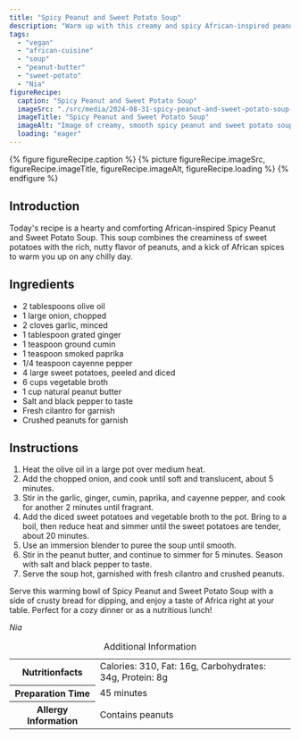 ```yaml
---
title: "Spicy Peanut and Sweet Potato Soup"
description: "Warm up with this creamy and spicy African-inspired peanut and sweet potato soup, perfect for a cozy meal."
tags:
  - "vegan"
  - "african-cuisine"
  - "soup"
  - "peanut-butter"
  - "sweet-potato"
  - "Nia"
figureRecipe: 
  caption: "Spicy Peanut and Sweet Potato Soup"
  imageSrc: "./src/media/2024-08-31-spicy-peanut-and-sweet-potato-soup-4970.png"
  imageTitle: "Spicy Peanut and Sweet Potato Soup"
  imageAlt: "Image of creamy, smooth spicy peanut and sweet potato soup in a bowl on a rustic wooden table, garnished with cilantro and peanuts, beside crusty bread. Warm lighting enhances the inviting scene."
  loading: "eager"
---
```


{% figure figureRecipe.caption %}
{% picture figureRecipe.imageSrc, figureRecipe.imageTitle, figureRecipe.imageAlt, figureRecipe.loading %}
{% endfigure %}

## Introduction

Today's recipe is a hearty and comforting African-inspired Spicy Peanut and Sweet Potato Soup. This soup combines the creaminess of sweet potatoes with the rich, nutty flavor of peanuts, and a kick of African spices to warm you up on any chilly day.

## Ingredients

- 2 tablespoons olive oil
- 1 large onion, chopped
- 2 cloves garlic, minced
- 1 tablespoon grated ginger
- 1 teaspoon ground cumin
- 1 teaspoon smoked paprika
- 1/4 teaspoon cayenne pepper
- 4 large sweet potatoes, peeled and diced
- 6 cups vegetable broth
- 1 cup natural peanut butter
- Salt and black pepper to taste
- Fresh cilantro for garnish
- Crushed peanuts for garnish

## Instructions

1. Heat the olive oil in a large pot over medium heat.
2. Add the chopped onion, and cook until soft and translucent, about 5 minutes.
3. Stir in the garlic, ginger, cumin, paprika, and cayenne pepper, and cook for another 2 minutes until fragrant.
4. Add the diced sweet potatoes and vegetable broth to the pot. Bring to a boil, then reduce heat and simmer until the sweet potatoes are tender, about 20 minutes.
5. Use an immersion blender to puree the soup until smooth.
6. Stir in the peanut butter, and continue to simmer for 5 minutes. Season with salt and black pepper to taste.
7. Serve the soup hot, garnished with fresh cilantro and crushed peanuts.

Serve this warming bowl of Spicy Peanut and Sweet Potato Soup with a side of crusty bread for dipping, and enjoy a taste of Africa right at your table. Perfect for a cozy dinner or as a nutritious lunch!

*Nia*

<table><caption class='sr-only'>Additional Information</caption><tr><th>Nutritionfacts</th><td>Calories: 310, Fat: 16g, Carbohydrates: 34g, Protein: 8g&nbsp;</td></tr><tr><th>Preparation Time</th><td>45 minutes&nbsp;</td></tr><tr><th>Allergy Information</th><td>Contains peanuts&nbsp;</td></tr></table>

